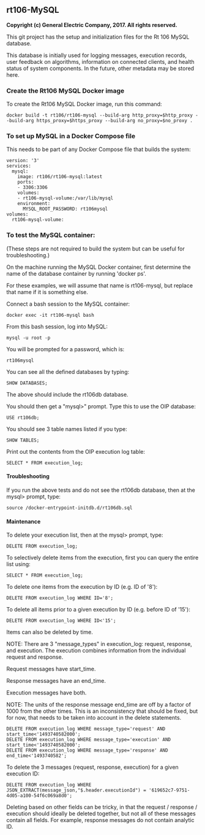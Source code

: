 ## rt106-MySQL

__Copyright (c) General Electric Company, 2017.  All rights reserved.__

This git project has the setup and initialization files for the Rt 106 MySQL database.

This database is initially used for logging messages, execution records,
user feedback on algorithms, information on connected clients, and health status of
system components.  In the future, other metadata may be stored here.

### Create the Rt106 MySQL Docker image 
To create the Rt106 MySQL Docker image, run this command:
```
docker build -t rt106/rt106-mysql --build-arg http_proxy=$http_proxy --build-arg https_proxy=$https_proxy --build-arg no_proxy=$no_proxy .
```

### To set up MySQL in a Docker Compose file

This needs to be part of any Docker Compose file that builds the system:
```
version: '3'
services:
  mysql:
    image: rt106/rt106-mysql:latest
    ports:
    - 3306:3306
    volumes:
    - rt106-mysql-volume:/var/lib/mysql
    environment:
      MYSQL_ROOT_PASSWORD: rt106mysql
volumes:
  rt106-mysql-volume:
```

### To test the MySQL container:

(These steps are not required to build the system but can be useful for troubleshooting.)

On the machine running the MySQL Docker container, first determine the name of the database container by running 'docker ps'.  

For these examples, we will assume that name is rt106-mysql, but replace that name if it is something else.

Connect a bash session to the MySQL container:
```
docker exec -it rt106-mysql bash
```
From this bash session, log into MySQL:
```
mysql -u root -p
```
You will be prompted for a password, which is:
```
rt106mysql
```
You can see all the defined databases by typing:
```
SHOW DATABASES;
```
The above should include the rt106db database.

You should then get a "mysql>" prompt.  Type this to use the OIP database:
```
USE rt106db;
```
You should see 3 table names listed if you type:
```
SHOW TABLES;
```
Print out the contents from the OIP execution log table:
```
SELECT * FROM execution_log;
```

#### Troubleshooting

If you run the above tests and do not see the rt106db database, then at the mysql> prompt, type:
```
source /docker-entrypoint-initdb.d/rt106db.sql
```

#### Maintenance

To delete your execution list, then at the mysql> prompt, type:
```
DELETE FROM execution_log;
```

To selectively delete items from the execution, first you can query the entire list using:
```
SELECT * FROM execution_log;
```

To delete one items from the execution by ID (e.g. ID of '8'):
```
DELETE FROM execution_log WHERE ID='8';
```

To delete all items prior to a given execution by ID (e.g. before ID of '15'):
```
DELETE FROM execution_log WHERE ID<'15';
```

Items can also be deleted by time.  

NOTE: There are 3 "message_types" in execution_log:  request, response, and execution.  The execution combines information from the individual request and response.

Request messages have start_time.

Response messages have an end_time.

Execution messages have both.

NOTE:  The units of the response message end_time are off by a factor of 1000 from the other times.  This is an inconsistency that should be fixed, but for now, that needs to be taken into account in the delete statements.

```
DELETE FROM execution_log WHERE message_type='request' AND start_time<'1493740582000';
DELETE FROM execution_log WHERE message_type='execution' AND start_time<'1493740582000';
DELETE FROM execution_log WHERE message_type='response' AND end_time<'1493740582';
```

To delete the 3 messages (request, response, execution) for a given execution ID:
```
DELETE FROM execution_log WHERE JSON_EXTRACT(message_json,"$.header.executionId") = '619652c7-9751-4d05-a100-54f6c069a8d0';
```

Deleting based on other fields can be tricky, in that the request / response / execution should ideally be deleted together, but not all of these messages contain all fields.
For example, response messages do not contain analytic ID.

